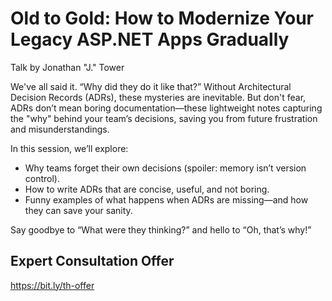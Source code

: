 # Old to Gold: How to Modernize Your Legacy ASP.NET Apps Gradually
Talk by Jonathan "J." Tower

We've all said it. “Why did they do it like that?” Without Architectural Decision Records (ADRs), these mysteries are inevitable. But don't fear, ADRs don’t mean boring documentation—these lightweight notes capturing the "why" behind your team’s decisions, saving you from future frustration and misunderstandings.

In this session, we’ll explore:
* Why teams forget their own decisions (spoiler: memory isn’t version control).
* How to write ADRs that are concise, useful, and not boring.
* Funny examples of what happens when ADRs are missing—and how they can save your sanity.

Say goodbye to “What were they thinking?” and hello to “Oh, that’s why!”

## Expert Consultation Offer
https://bit.ly/th-offer
